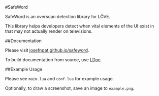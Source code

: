 #SafeWord

SafeWord is an overscan detection library for LÖVE.

This library helps developers detect when vital elements of the UI exist in
that may not actually render on televisions.

##Documentation

Please visit [josefnpat.github.io/safeword](http://josefnpat.github.io/safeword/).

To build documentation from source, use [LDoc](http://stevedonovan.github.io/ldoc/).

##Example Usage

Please see `main.lua` and `conf.lua` for example usage.

Optionally, to draw a screenshot, save an image to `example.png`.
